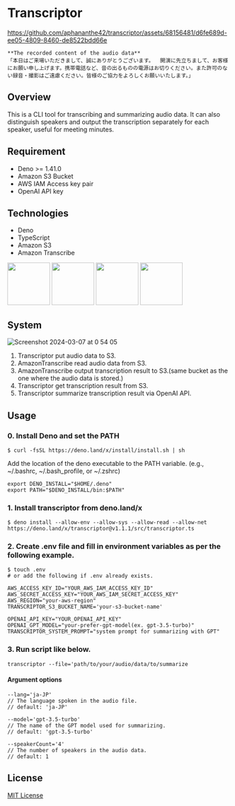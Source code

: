 # Transcriptor

https://github.com/aphananthe42/transcriptor/assets/68156481/d6fe689d-ee05-4809-8460-de8522bdd66e

```
**The recorded content of the audio data**
「本日はご来場いただきまして、誠にありがとうございます。  開演に先立ちまして、お客様にお願い申し上げます。携帯電話など、音の出るものの電源はお切りください。また許可のない録音・撮影はご遠慮ください。皆様のご協力をよろしくお願いいたします。」
```

## Overview

This is a CLI tool for transcribing and summarizing audio data. It can also
distinguish speakers and output the transcription separately for each speaker,
useful for meeting minutes.

## Requirement

- Deno >= 1.41.0
- Amazon S3 Bucket
- AWS IAM Access key pair
- OpenAI API key

## Technologies

- Deno
- TypeScript
- Amazon S3
- Amazon Transcribe

<img src="https://github.com/aphananthe42/transcriptor/assets/68156481/212ffafc-3a27-4641-ac92-d28855c1afc6" width="96px" height="96px">
<img src="https://github.com/aphananthe42/transcriptor/assets/68156481/a91bd08d-c87a-47f9-b236-2756c1d388d8" width="96px" height="96px">
<img src="https://github.com/aphananthe42/transcriptor/assets/68156481/a36dc6fa-dbcb-4065-932c-0f4aed9d21af" width="96px" height="96px">
<img src="https://github.com/aphananthe42/transcriptor/assets/68156481/0e8d1f4b-d7c5-47ec-9015-cb9ec65f028e" width="96px" height="96px">

## System

![Screenshot 2024-03-07 at 0 54 05](https://github.com/aphananthe42/transcriptor/assets/68156481/83d14a01-85ec-4218-a0a4-2ae0957bf755)

1. Transcriptor put audio data to S3.
2. AmazonTranscribe read audio data from S3.
3. AmazonTranscribe output transcription result to S3.(same bucket as the one
   where the audio data is stored.)
4. Transcriptor get transcription result from S3.
5. Transcriptor summarize transcription result via OpenAI API.

## Usage

### 0. Install Deno and set the PATH

```
$ curl -fsSL https://deno.land/x/install/install.sh | sh
```

Add the location of the deno executable to the PATH variable. (e.g., ~/.bashrc,
~/.bash_profile, or ~/.zshrc)

```
export DENO_INSTALL="$HOME/.deno"
export PATH="$DENO_INSTALL/bin:$PATH"
```

### 1. Install transcriptor from deno.land/x

```
$ deno install --allow-env --allow-sys --allow-read --allow-net https://deno.land/x/transcriptor@v1.1.1/src/transcriptor.ts
```

### 2. Create .env file and fill in environment variables as per the following example.

```
$ touch .env
# or add the following if .env already exists.
```

```
AWS_ACCESS_KEY_ID="YOUR_AWS_IAM_ACCESS_KEY_ID"
AWS_SECRET_ACCESS_KEY="YOUR_AWS_IAM_SECRET_ACCESS_KEY"
AWS_REGION="your-aws-region"
TRANSCRIPTOR_S3_BUCKET_NAME='your-s3-bucket-name'

OPENAI_API_KEY="YOUR_OPENAI_API_KEY"
OPENAI_GPT_MODEL="your-prefer-gpt-model(ex. gpt-3.5-turbo)"
TRANSCRIPTOR_SYSTEM_PROMPT="system prompt for summarizing with GPT"
```

### 3. Run script like below.

```
transcriptor --file='path/to/your/audio/data/to/summarize
```

#### Argument options

```
--lang='ja-JP'
// The language spoken in the audio file.
// default: 'ja-JP'

--model='gpt-3.5-turbo'
// The name of the GPT model used for summarizing.
// default: 'gpt-3.5-turbo'

--speakerCount='4'
// The number of speakers in the audio data.
// default: 1
```

## License

[MIT License](https://github.com/aphananthe42/transcriptor/tree/main?tab=MIT-1-ov-file#readme)
